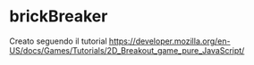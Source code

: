 # brickBreaker
Creato seguendo il tutorial
https://developer.mozilla.org/en-US/docs/Games/Tutorials/2D_Breakout_game_pure_JavaScript/